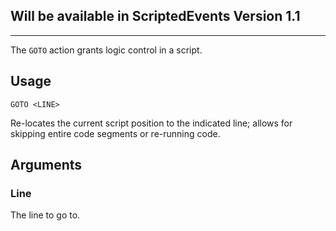 ## Will be available in ScriptedEvents Version 1.1

***

The `GOTO` action grants logic control in a script.

## Usage
```
GOTO <LINE>
```
Re-locates the current script position to the indicated line; allows for skipping entire code segments or re-running code.

## Arguments
### Line
The line to go to.